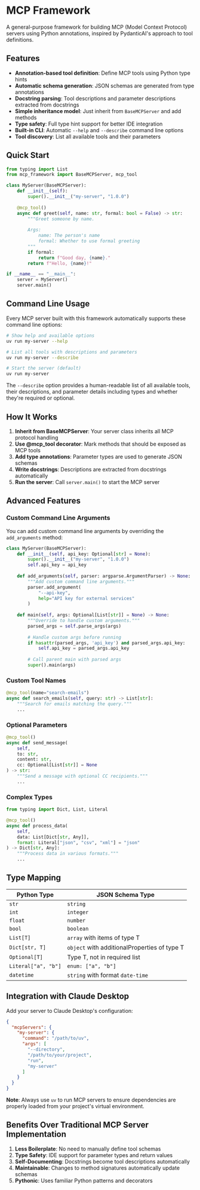 # MCP Framework

A general-purpose framework for building MCP (Model Context Protocol) servers using Python annotations, inspired by PydanticAI's approach to tool definitions.

## Features

- **Annotation-based tool definition**: Define MCP tools using Python type hints
- **Automatic schema generation**: JSON schemas are generated from type annotations
- **Docstring parsing**: Tool descriptions and parameter descriptions extracted from docstrings
- **Simple inheritance model**: Just inherit from `BaseMCPServer` and add methods
- **Type safety**: Full type hint support for better IDE integration
- **Built-in CLI**: Automatic `--help` and `--describe` command line options
- **Tool discovery**: List all available tools and their parameters

## Quick Start

```python
from typing import List
from mcp_framework import BaseMCPServer, mcp_tool

class MyServer(BaseMCPServer):
    def __init__(self):
        super().__init__("my-server", "1.0.0")
    
    @mcp_tool()
    async def greet(self, name: str, formal: bool = False) -> str:
        """Greet someone by name.
        
        Args:
            name: The person's name
            formal: Whether to use formal greeting
        """
        if formal:
            return f"Good day, {name}."
        return f"Hello, {name}!"

if __name__ == "__main__":
    server = MyServer()
    server.main()
```

## Command Line Usage

Every MCP server built with this framework automatically supports these command line options:

```bash
# Show help and available options
uv run my-server --help

# List all tools with descriptions and parameters
uv run my-server --describe

# Start the server (default)
uv run my-server
```

The `--describe` option provides a human-readable list of all available tools, their descriptions, and parameter details including types and whether they're required or optional.

## How It Works

1. **Inherit from BaseMCPServer**: Your server class inherits all MCP protocol handling
2. **Use @mcp_tool decorator**: Mark methods that should be exposed as MCP tools
3. **Add type annotations**: Parameter types are used to generate JSON schemas
4. **Write docstrings**: Descriptions are extracted from docstrings automatically
5. **Run the server**: Call `server.main()` to start the MCP server

## Advanced Features

### Custom Command Line Arguments

You can add custom command line arguments by overriding the `add_arguments` method:

```python
class MyServer(BaseMCPServer):
    def __init__(self, api_key: Optional[str] = None):
        super().__init__("my-server", "1.0.0")
        self.api_key = api_key
    
    def add_arguments(self, parser: argparse.ArgumentParser) -> None:
        """Add custom command line arguments."""
        parser.add_argument(
            "--api-key",
            help="API key for external services"
        )
    
    def main(self, args: Optional[List[str]] = None) -> None:
        """Override to handle custom arguments."""
        parsed_args = self.parse_args(args)
        
        # Handle custom args before running
        if hasattr(parsed_args, 'api_key') and parsed_args.api_key:
            self.api_key = parsed_args.api_key
        
        # Call parent main with parsed args
        super().main(args)
```

### Custom Tool Names

```python
@mcp_tool(name="search-emails")
async def search_emails(self, query: str) -> List[str]:
    """Search for emails matching the query."""
    ...
```

### Optional Parameters

```python
@mcp_tool()
async def send_message(
    self, 
    to: str, 
    content: str, 
    cc: Optional[List[str]] = None
) -> str:
    """Send a message with optional CC recipients."""
    ...
```

### Complex Types

```python
from typing import Dict, List, Literal

@mcp_tool()
async def process_data(
    self,
    data: List[Dict[str, Any]],
    format: Literal["json", "csv", "xml"] = "json"
) -> Dict[str, Any]:
    """Process data in various formats."""
    ...
```

## Type Mapping

| Python Type | JSON Schema Type |
|-------------|------------------|
| `str` | `string` |
| `int` | `integer` |
| `float` | `number` |
| `bool` | `boolean` |
| `List[T]` | `array` with items of type T |
| `Dict[str, T]` | `object` with additionalProperties of type T |
| `Optional[T]` | Type T, not in required list |
| `Literal["a", "b"]` | `enum: ["a", "b"]` |
| `datetime` | `string` with format `date-time` |

## Integration with Claude Desktop

Add your server to Claude Desktop's configuration:

```json
{
  "mcpServers": {
    "my-server": {
      "command": "/path/to/uv",
      "args": [
        "--directory",
        "/path/to/your/project",
        "run",
        "my-server"
      ]
    }
  }
}
```

**Note**: Always use `uv` to run MCP servers to ensure dependencies are properly loaded from your project's virtual environment.

## Benefits Over Traditional MCP Server Implementation

1. **Less Boilerplate**: No need to manually define tool schemas
2. **Type Safety**: IDE support for parameter types and return values
3. **Self-Documenting**: Docstrings become tool descriptions automatically
4. **Maintainable**: Changes to method signatures automatically update schemas
5. **Pythonic**: Uses familiar Python patterns and decorators